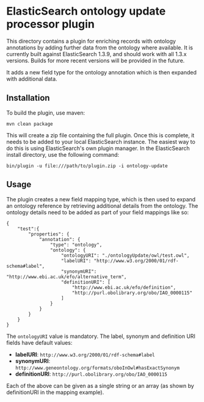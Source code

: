 # ElasticSearch ontology update processor plugin

This directory contains a plugin for enriching records with ontology
annotations by adding further data from the ontology where available.
It is currently built against ElasticSearch 1.3.9, and should work
with all 1.3.x versions. Builds for more recent versions will be
provided in the future.

It adds a new field type for the ontology annotation which is then
expanded with additional data.


## Installation

To build the plugin, use maven:

    mvn clean package

This will create a zip file containing the full plugin. Once this is complete,
it needs to be added to your local ElasticSearch instance. The easiest way to
do this is using ElasticSearch's own plugin manager. In the ElasticSearch
install directory, use the following command:

    bin/plugin -u file:///path/to/plugin.zip -i ontology-update
    

## Usage

The plugin creates a new field mapping type, which is then used to
expand an ontology reference by retrieving additional details from the
ontology. The ontology details need to be added as part of your field
mappings like so:

	{
		"test":{
			"properties": {
				"annotation": {
					"type": "ontology",
					"ontology": {
						"ontologyURI": "./ontologyUpdate/owl/test.owl",
						"labelURI": "http://www.w3.org/2000/01/rdf-schema#label",
						"synonymURI": "http://www.ebi.ac.uk/efo/alternative_term",
						"definitionURI": [
							"http://www.ebi.ac.uk/efo/definition",
							"http://purl.obolibrary.org/obo/IAO_0000115"
						]
					}
				}
			}
		}
	}

The `ontologyURI` value is mandatory. The label, synonym and definition URI
fields have default values:

* **labelURI**: `http://www.w3.org/2000/01/rdf-schema#label`
* **synonymURI**: `http://www.geneontology.org/formats/oboInOwl#hasExactSynonym`
* **definitionURI**: `http://purl.obolibrary.org/obo/IAO_0000115`

Each of the above can be given as a single string or an array (as shown by 
definitionURI in the mapping example).